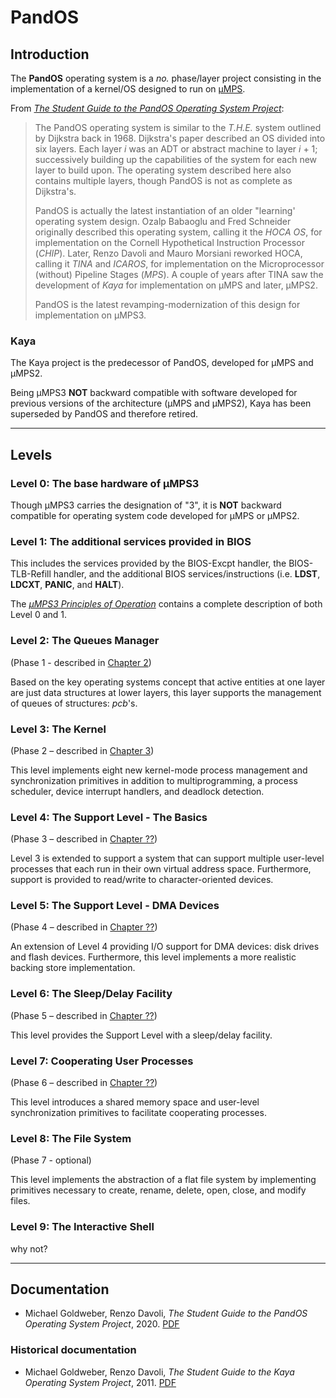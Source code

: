 # PandOS

## Introduction

The **PandOS** operating system is a *no.* phase/layer project consisting in the implementation of a kernel/OS designed to run on [µMPS](umps.md).

From [*The Student Guide to the PandOS Operating System Project*](#Documentation):

> The PandOS operating system is similar to the *T.H.E.* system outlined by Dijkstra back in 1968.
> Dijkstra's paper described an OS divided into six layers.
> Each layer *i* was an ADT or abstract machine to layer *i* + 1; successively building up the capabilities of the system for each new layer to build upon.
> The operating system described here also contains multiple layers, though PandOS is not as complete as Dijkstra's.
>
> PandOS is actually the latest instantiation of an older "learning' operating system design.
> Ozalp Babaoglu and Fred Schneider originally described this operating system, calling it the *HOCA OS*, for implementation on the Cornell Hypothetical Instruction Processor (*CHIP*).
> Later, Renzo Davoli and Mauro Morsiani reworked HOCA, calling it *TINA* and *ICAROS*, for implementation on the Microprocessor (without) Pipeline Stages (*MPS*).
> A couple of years after TINA saw the development of *Kaya* for implementation on μMPS and later, μMPS2.
>
> PandOS is the latest revamping-modernization of this design for implementation on μMPS3.

### Kaya

The Kaya project is the predecessor of PandOS, developed for µMPS and µMPS2.

Being µMPS3 **NOT** backward compatible with software developed for previous versions of the architecture (µMPS and µMPS2), Kaya has been superseded by PandOS and therefore retired.

---

## Levels

### Level 0: The base hardware of μMPS3

Though μMPS3 carries the designation of "3", it is **NOT** backward compatible for operating system code developed for μMPS or μMPS2.

### Level 1: The additional services provided in BIOS

This includes the services provided by the BIOS-Excpt handler, the BIOS-TLB-Refill handler, and the additional BIOS services/instructions (i.e. **LDST**, **LDCXT**, **PANIC**, and **HALT**).

The [*μMPS3 Principles of Operation*](umps.md#Documentation) contains a complete description of both Level 0 and 1.

### Level 2: The Queues Manager

(Phase 1 - described in [Chapter 2](#Documentation))

Based on the key operating systems concept that active entities at one layer are just data structures at lower layers, this layer supports the management of queues of structures: *pcb*'s.

### Level 3: The Kernel

(Phase 2 – described in [Chapter 3](#Documentation))

This level implements eight new kernel-mode process management and synchronization primitives in addition to multiprogramming, a process scheduler, device interrupt handlers, and deadlock detection.

### Level 4: The Support Level - The Basics

(Phase 3 – described in [Chapter ??](#Documentation))

Level 3 is extended to support a system that can support multiple user-level processes that each run in their own virtual address space.
Furthermore, support is provided to read/write to character-oriented devices.

### Level 5: The Support Level - DMA Devices

(Phase 4 – described in [Chapter ??](#Documentation))

An extension of Level 4 providing I/O support for DMA devices: disk drives and flash devices.
Furthermore, this level implements a more realistic backing store implementation.

### Level 6: The Sleep/Delay Facility

(Phase 5 – described in [Chapter ??](#Documentation))

This level provides the Support Level with a sleep/delay facility.

### Level 7: Cooperating User Processes

(Phase 6 – described in [Chapter ??](#Documentation))

This level introduces a shared memory space and user-level synchronization primitives to facilitate cooperating processes.

### Level 8: The File System

(Phase 7 - optional)

This level implements the abstraction of a flat file system by implementing primitives necessary to create, rename, delete, open, close, and modify files.

### Level 9: The Interactive Shell

why not?

---

## Documentation

- Michael Goldweber, Renzo Davoli, *The Student Guide to the PandOS Operating System Project*, 2020. [PDF](doc/pandos.pdf)

### Historical documentation

- Michael Goldweber, Renzo Davoli, *The Student Guide to the Kaya Operating System Project*, 2011. [PDF](https://www.iro.umontreal.ca/~monnier/2245/h2012/student-guide.pdf)
